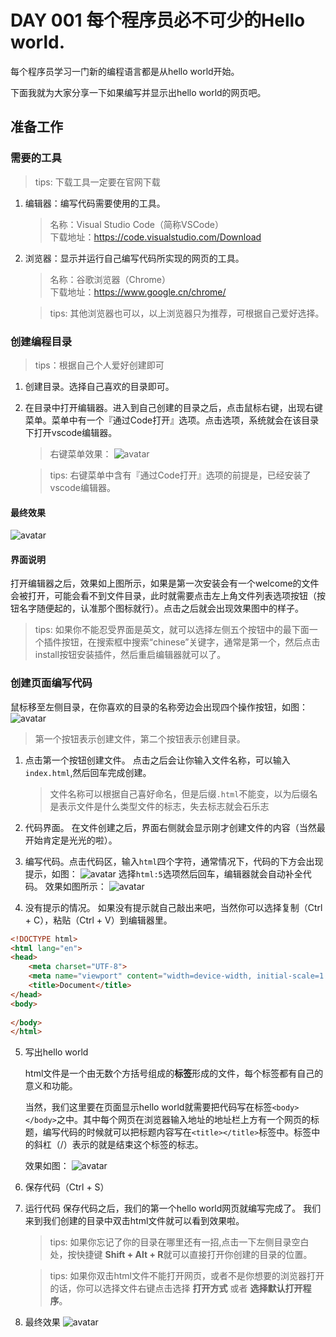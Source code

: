 # DAY 001 每个程序员必不可少的Hello world.

每个程序员学习一门新的编程语言都是从hello world开始。

下面我就为大家分享一下如果编写并显示出hello world的网页吧。

## 准备工作

### 需要的工具
> tips: 下载工具一定要在官网下载
1. 编辑器：编写代码需要使用的工具。
    >名称：Visual Studio Code（简称VSCode）     
    >下载地址：https://code.visualstudio.com/Download
2. 浏览器：显示并运行自己编写代码所实现的网页的工具。
    >名称：谷歌浏览器（Chrome）     
    >下载地址：https://www.google.cn/chrome/
    
    > tips: 其他浏览器也可以，以上浏览器只为推荐，可根据自己爱好选择。

### 创建编程目录
> tips：根据自己个人爱好创建即可

1. 创建目录。选择自己喜欢的目录即可。
2. 在目录中打开编辑器。进入到自己创建的目录之后，点击鼠标右键，出现右键菜单。菜单中有一个『通过Code打开』选项。点击选项，系统就会在该目录下打开vscode编辑器。
    > 右键菜单效果：
    ![avatar](https://github.com/YoosonChan/learnsomething/tree/master/DAY_001/md_img/menu.png)

    > tips: 右键菜单中含有『通过Code打开』选项的前提是，已经安装了vscode编辑器。

#### 最终效果
![avatar](https://github.com/YoosonChan/learnsomething/tree/master/DAY_001/md_img/directory.png)

#### 界面说明
打开编辑器之后，效果如上图所示，如果是第一次安装会有一个welcome的文件会被打开，可能会看不到文件目录，此时就需要点击左上角文件列表选项按钮（按钮名字随便起的，认准那个图标就行）。点击之后就会出现效果图中的样子。
> tips: 如果你不能忍受界面是英文，就可以选择左侧五个按钮中的最下面一个插件按钮，在搜索框中搜索“chinese”关键字，通常是第一个，然后点击install按钮安装插件，然后重启编辑器就可以了。

### 创建页面编写代码
鼠标移至左侧目录，在你喜欢的目录的名称旁边会出现四个操作按钮，如图：
![avatar](https://github.com/YoosonChan/learnsomething/tree/master/DAY_001/md_img/create.png)
> 第一个按钮表示创建文件，第二个按钮表示创建目录。

1. 点击第一个按钮创建文件。
点击之后会让你输入文件名称，可以输入```index.html```,然后回车完成创建。
    > 文件名称可以根据自己喜好命名，但是后缀```.html```不能变，以为后缀名是表示文件是什么类型文件的标志，失去标志就会石乐志

2. 代码界面。
在文件创建之后，界面右侧就会显示刚才创建文件的内容（当然最开始肯定是光光的啦）。

3. 编写代码。点击代码区，输入```html```四个字符，通常情况下，代码的下方会出现提示，如图：
![avatar](https://github.com/YoosonChan/learnsomething/tree/master/DAY_001/md_img/html.png)
选择```html:5```选项然后回车，编辑器就会自动补全代码。
效果如图所示：
![avatar](https://github.com/YoosonChan/learnsomething/tree/master/DAY_001/md_img/init.png)

4. 没有提示的情况。
如果没有提示就自己敲出来吧，当然你可以选择复制（Ctrl + C），粘贴（Ctrl + V）到编辑器里。
``` html
<!DOCTYPE html>
<html lang="en">
<head>
    <meta charset="UTF-8">
    <meta name="viewport" content="width=device-width, initial-scale=1.0">
    <title>Document</title>
</head>
<body>
    
</body>
</html>
```

5. 写出hello world

    html文件是一个由无数个方括号组成的**标签**形成的文件，每个标签都有自己的意义和功能。

    当然，我们这里要在页面显示hello world就需要把代码写在标签```<body></body>```之中。其中每个网页在浏览器输入地址的地址栏上方有一个网页的标题，编写代码的时候就可以把标题内容写在```<title></title>```标签中。标签中的斜杠（/）表示的就是结束这个标签的标志。

    效果如图：
    ![avatar](https://github.com/YoosonChan/learnsomething/tree/master/DAY_001/md_img/hello_world.png)

6. 保存代码（Ctrl + S）

7. 运行代码
    保存代码之后，我们的第一个hello world网页就编写完成了。
    我们来到我们创建的目录中双击html文件就可以看到效果啦。
    > tips: 如果你忘记了你的目录在哪里还有一招,点击一下左侧目录空白处，按快捷键 **Shift + Alt + R**就可以直接打开你创建的目录的位置。

    > tips: 如果你双击html文件不能打开网页，或者不是你想要的浏览器打开的话，你可以选择文件右键点击选择 **打开方式** 或者 **选择默认打开程序**。
8. 最终效果
    ![avatar](https://github.com/YoosonChan/learnsomething/tree/master/DAY_001/md_img/fin.png)